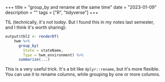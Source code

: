 +++
title = "group_by and rename at the same time"
date = "2023-01-09"
description = ""
tags = ["R", "tidyverse"]
+++

TIL (technically, it's not *today*. But I found this in my notes last semester, and I think it's worth sharing):

```r
output$tbl2 <- renderDT(
    hwm %>%
      group_by(
        State = stateName,
        Type = hwm_environment) %>%
      summarize(...)
```

This is a very useful trick. It's a bit like `dplyr::rename`, but it's more flexible. You can use it to rename columns, while grouping by one or more columns.
